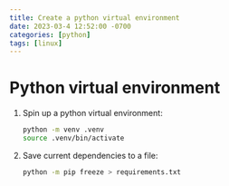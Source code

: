 ```yaml
---
title: Create a python virtual environment
date: 2023-03-4 12:52:00 -0700
categories: [python]
tags: [linux]
---
```


# Python virtual environment

1. Spin up a python virtual environment:
    ```bash
    python -m venv .venv
    source .venv/bin/activate
    ```
2. Save current dependencies to a file:
    ```bash
    python -m pip freeze > requirements.txt
    ```


